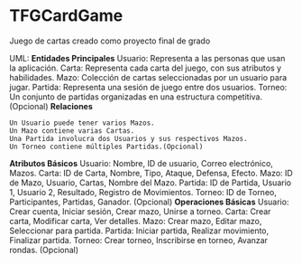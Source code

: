 # TFGCardGame
Juego de cartas creado como proyecto final de grado

UML:
**Entidades Principales**
	Usuario: Representa a las personas que usan la aplicación.
    Carta: Representa cada carta del juego, con sus atributos y habilidades.
    Mazo: Colección de cartas seleccionadas por un usuario para jugar.
    Partida: Representa una sesión de juego entre dos usuarios.
    Torneo: Un conjunto de partidas organizadas en una estructura competitiva. (Opcional)
**Relaciones**

    Un Usuario puede tener varios Mazos.
    Un Mazo contiene varias Cartas.
    Una Partida involucra dos Usuarios y sus respectivos Mazos.
    Un Torneo contiene múltiples Partidas.(Opcional)
**Atributos Básicos**
    Usuario: Nombre, ID de usuario, Correo electrónico, Mazos.
    Carta: ID de Carta, Nombre, Tipo, Ataque, Defensa, Efecto.
    Mazo: ID de Mazo, Usuario, Cartas, Nombre del Mazo.
    Partida: ID de Partida, Usuario 1, Usuario 2, Resultado, Registro de Movimientos.
    Torneo: ID de Torneo, Participantes, Partidas, Ganador. (Opcional)
**Operaciones Básicas**
    Usuario: Crear cuenta, Iniciar sesión, Crear mazo, Unirse a torneo.
    Carta: Crear carta, Modificar carta, Ver detalles.
    Mazo: Crear mazo, Editar mazo, Seleccionar para partida.
    Partida: Iniciar partida, Realizar movimiento, Finalizar partida.
    Torneo: Crear torneo, Inscribirse en torneo, Avanzar rondas. (Opcional)

